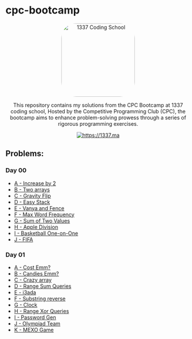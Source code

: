# cpc-bootcamp

<p align="center">
	<a href="https://1337.ma" target="blank">
        <img
            style="border-radius: 40px;"
            src="https://www.abdelmathin.com/assets/img/1337.jpg"
            width="200"
            alt="1337 Coding School"
        />
    </a>
</p>

<p align="center">
    This repository contains my solutions from the CPC Bootcamp at 1337 coding school, Hosted by the Competitive Programming Club (CPC), the bootcamp aims to enhance problem-solving prowess through a series of rigorous programming exercises.
</p>

<p align="center">
    <a href="https://1337.ma">
        <img src="https://img.shields.io/badge/website-https://1337.ma-green" alt="https://1337.ma"/>
    </a>
</p>

## Problems:

### Day 00

* [A - Increase by 2](day-00/a)
* [B - Two arrays](day-00/b)
* [C - Gravity Flip](day-00/c)
* [D - Easy Stack](day-00/d)
* [E - Vanya and Fence](day-00/e)
* [F - Max Word Frequency](day-00/f)
* [G - Sum of Two Values](day-00/g)
* [H - Apple Division](day-00/h)
* [I - Basketball One-on-One](day-00/i)
* [J - FIFA](day-00/j)

### Day 01

* [A - Cost Emm?](day-01/a)
* [B - Candies Emm?](day-01/b)
* [C - Crazy array](day-01/c)
* [D - Range Sum Queries](day-01/d)
* [E - i3ada](day-01/e)
* [F - Substring reverse](day-01/f)
* [G - Clock](day-01/g)
* [H - Range Xor Queries](day-01/h)
* [I - Password Gen](day-01/i)
* [J - Olympiad Team](day-01/j)
* [K - MEXO Game](day-01/k)
